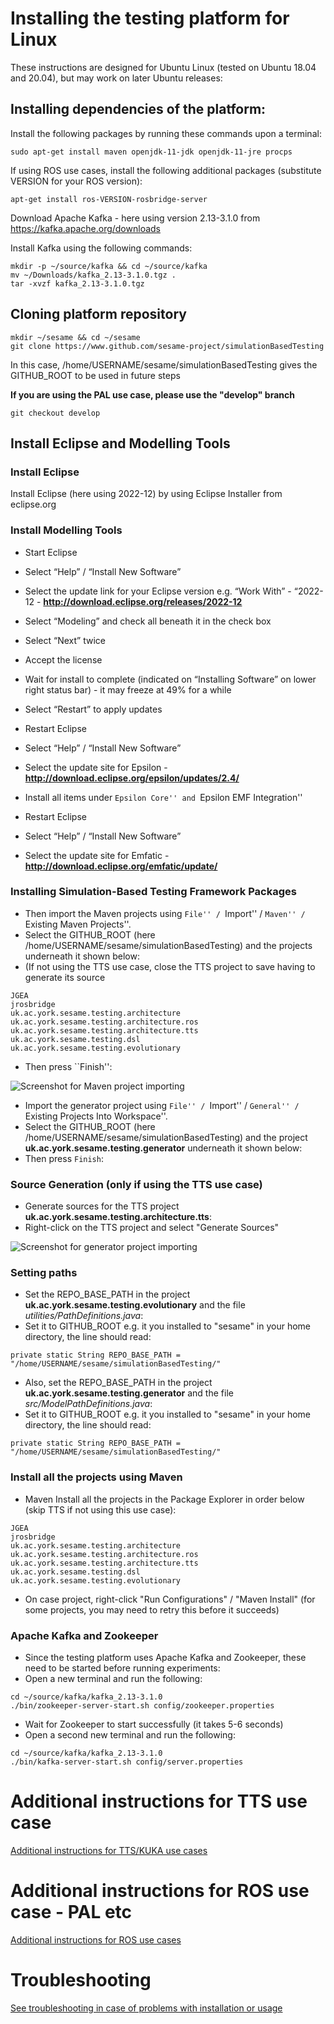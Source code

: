 # Installing the testing platform for Linux

These instructions are designed for Ubuntu Linux (tested on Ubuntu
18.04 and 20.04), but may work on later Ubuntu releases:

## Installing dependencies of the platform:
Install the following packages by running these commands upon a terminal:
```
sudo apt-get install maven openjdk-11-jdk openjdk-11-jre procps
```

If using ROS use cases, install the following additional packages
(substitute VERSION for your ROS version):

```
apt-get install ros-VERSION-rosbridge-server
```

Download Apache Kafka - here using version 2.13-3.1.0 from https://kafka.apache.org/downloads

Install Kafka using the following commands:
```
mkdir -p ~/source/kafka && cd ~/source/kafka
mv ~/Downloads/kafka_2.13-3.1.0.tgz .
tar -xvzf kafka_2.13-3.1.0.tgz
```

## Cloning platform repository

```
mkdir ~/sesame && cd ~/sesame
git clone https://www.github.com/sesame-project/simulationBasedTesting
```

In this case, /home/USERNAME/sesame/simulationBasedTesting gives the
GITHUB_ROOT to be used in future steps

**If you are using the PAL use case, please use the "develop" branch**
```
git checkout develop
```

## Install Eclipse and Modelling Tools
### Install Eclipse
Install Eclipse (here using 2022-12) by using Eclipse Installer from eclipse.org

### Install Modelling Tools
- Start Eclipse
- Select “Help” / “Install New Software”
- Select the update link for your Eclipse version e.g. “Work With” - “2022-12 - **http://download.eclipse.org/releases/2022-12**
- Select “Modeling” and check all beneath it in the check box
- Select “Next” twice
- Accept the license
- Wait for install to complete (indicated on “Installing Software” on lower right status bar) - it may freeze at 49\% for a while
- Select “Restart” to apply updates

- Restart Eclipse
- Select “Help” / “Install New Software”
- Select the update site for Epsilon - **http://download.eclipse.org/epsilon/updates/2.4/**
- Install all items under ``Epsilon Core'' and ``Epsilon EMF Integration''

- Restart Eclipse
- Select “Help” / “Install New Software”
- Select the update site for Emfatic - **http://download.eclipse.org/emfatic/update/**

### Installing Simulation-Based Testing Framework Packages

- Then import the Maven projects using ``File'' / ``Import'' / ``Maven'' / ``Existing Maven Projects''.
- Select the GITHUB_ROOT (here /home/USERNAME/sesame/simulationBasedTesting) and the projects
  underneath it shown below:
- (If not using the TTS use case, close the TTS project to save having to generate its source

```
JGEA
jrosbridge
uk.ac.york.sesame.testing.architecture
uk.ac.york.sesame.testing.architecture.ros
uk.ac.york.sesame.testing.architecture.tts
uk.ac.york.sesame.testing.dsl
uk.ac.york.sesame.testing.evolutionary
```
- Then press ``Finish'':

![Screenshot for Maven project importing](readme-images/importing-projects.png)

- Import the generator project using ``File'' / ``Import'' / ``General'' / ``Existing Projects Into Workspace''.
- Select the GITHUB_ROOT (here /home/USERNAME/sesame/simulationBasedTesting) and the project **uk.ac.york.sesame.testing.generator** underneath it shown below:
- Then press ``Finish``:

### Source Generation (only if using the TTS use case)
- Generate sources for the TTS project **uk.ac.york.sesame.testing.architecture.tts**:
- Right-click on the TTS project and select "Generate Sources"

![Screenshot for generator project importing](readme-images/import-generator-project.png)

### Setting paths

- Set the REPO_BASE_PATH in the project **uk.ac.york.sesame.testing.evolutionary** and the file *utilities/PathDefinitions.java*:
- Set it to GITHUB_ROOT e.g. it you installed to "sesame" in your home directory, the line should read:
```
private static String REPO_BASE_PATH = "/home/USERNAME/sesame/simulationBasedTesting/"
```

- Also, set the REPO_BASE_PATH in the project **uk.ac.york.sesame.testing.generator** and the file *src/ModelPathDefinitions.java*:
- Set it to GITHUB_ROOT e.g. it you installed to "sesame" in your home directory, the line should read:
```
private static String REPO_BASE_PATH = "/home/USERNAME/sesame/simulationBasedTesting/"
```

### Install all the projects using Maven

- Maven Install all the projects in the Package Explorer in order below (skip TTS if not using this use case):
```
JGEA
jrosbridge
uk.ac.york.sesame.testing.architecture
uk.ac.york.sesame.testing.architecture.ros
uk.ac.york.sesame.testing.architecture.tts
uk.ac.york.sesame.testing.dsl
uk.ac.york.sesame.testing.evolutionary
```
- On case project, right-click "Run Configurations" / "Maven Install" (for some projects, you may need to retry this before it succeeds)

### Apache Kafka and Zookeeper

- Since the testing platform uses Apache Kafka and Zookeeper, these
  need to be started before running experiments:
- Open a new terminal and run the following:
```
cd ~/source/kafka/kafka_2.13-3.1.0
./bin/zookeeper-server-start.sh config/zookeeper.properties
```

- Wait for Zookeeper to start successfully (it takes 5-6 seconds)
- Open a second new terminal and run the following: 
```
cd ~/source/kafka/kafka_2.13-3.1.0
./bin/kafka-server-start.sh config/server.properties
```

# Additional instructions for TTS use case
[Additional instructions for TTS/KUKA use cases](./INSTALL-tts.md)

# Additional instructions for ROS use case - PAL etc
[Additional instructions for ROS use cases](./INSTALL-linux-ros.md)

# Troubleshooting
[See troubleshooting in case of problems with installation or usage](./TROUBLE.md)

